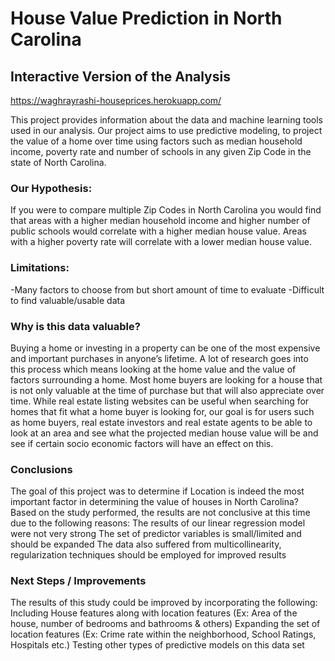 # House Value Prediction in North Carolina

## Interactive Version of the Analysis
https://waghrayrashi-houseprices.herokuapp.com/

This project provides information about the data and machine learning tools used in our analysis. 
Our project aims to use predictive modeling, to project the value of a home over time using factors such as median household income, poverty rate and number of schools in any given Zip Code in the state of North Carolina.

### Our Hypothesis:
If you were to compare multiple Zip Codes in North Carolina you would find that areas with a higher median household income and higher number of public schools would correlate with a higher median house value. Areas with a higher poverty rate will correlate with a lower median house value.

### Limitations:
-Many factors to choose from but short amount of time to evaluate
-Difficult to find valuable/usable data

### Why is this data valuable?
Buying a home or investing in a property can be one of the most expensive and important purchases in anyone’s lifetime.
A lot of research goes into this process which means looking at the home value and the value of factors surrounding a home. 
Most home buyers are looking for a house that is not only valuable at the time of purchase but that will also appreciate over time. While real estate listing websites can be useful when searching for homes that fit what a home buyer is looking for, our goal is for users such as home buyers, real estate investors and real estate agents to be able to look at an area and see what the projected median house value will be and see if certain socio economic factors will have an effect on this.
### Conclusions
The goal of this project was to determine if Location is indeed the most important factor in determining the value of houses in North Carolina? Based on the study performed, the results are not conclusive at this time due to the following reasons:
The results of our linear regression model were not very strong
The set of predictor variables is small/limited and should be expanded
The data also suffered from multicollinearity, regularization techniques should be employed for improved results

### Next Steps / Improvements
The results of this study could be improved by incorporating the following:
Including House features along with location features (Ex: Area of the house, number of bedrooms and bathrooms & others)
Expanding the set of location features (Ex: Crime rate within the neighborhood, School Ratings, Hospitals etc.)
Testing other types of predictive models on this data set

